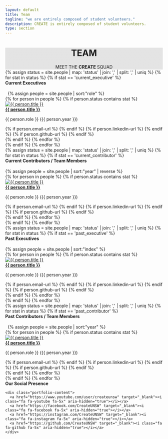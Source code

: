 ```yaml
---
layout: default
title: Team
tagline: "we are entirely composed of student volunteers."
description: CREATE is entirely composed of student volunteers.
type: section
---
```


<style type="text/css">
.team-cover {
  background-image: linear-gradient( rgba(0, 0, 0, 0.1), rgba(0, 0, 0, 0.1) ), url(https://scontent-syd2-1.xx.fbcdn.net/v/t1.0-9/14568197_657783307730461_165885174753342049_n.jpg?oh=2883a74caaea7d244e993f4e02abea9f&oe=593C5AB3);
}
</style>

<div class="jumbotron general-cover team-cover" >
  <div class="wrapper">
    <center>
      <h1><b>TEAM</b></h1>
      <span>MEET THE <b>CREATE</b> SQUAD</span>
    </center>
  </div>
</div>


<!---- CURRENT EXECUTIVES ---->
<div class="wrapper">
{% assign status =  site.people | map: 'status' | join: ','  | split: ',' | uniq %}
{% for stat in status %}
  {% if stat == 'current_executive' %}
  <div class="postBody">
    <div class="manual-post">
      <div class="manual manual-title" id="{{ stat }}">
        <i class="fa fa-user fa-lg" aria-hidden="true"></i>
        <strong>Current Executives</strong>
      </div>
    </div><br>
    {% assign people = site.people | sort:"role" %}
    <div class="product-pod">
    {% for person in people %}
      {% if person.status contains stat %}
      <a href="{{ site.baseurl }}{{ person.url }}">
      <div class="card" >
        <img src="{{ person.face-url }}" alt="{{ person.title }}">
        <div class="profile-container">
        <b><a href="{{ site.baseurl }}{{ person.url }}">{{ person.title }}</a></b>
        <p>{{ person.role }} ({{ person.year }})</p>
        {% if person.email-url  %}
          <a href="mailto:{{ person.email-url }}" target="_blank" class="btn btn-secondary"><i class="fa fa-envelope-o"></i></a>
        {% endif %}
        {% if person.linkedin-url  %}
          <a href="{{ person.linkedin-url }}" target="_blank" class="btn btn-secondary"><i class="fa fa-linkedin"></i></a>
        {% endif %}
        {% if person.github-url  %}
          <a href="{{ person.github-url }}" target="_blank" class="btn btn-secondary"><i class="fa fa-github"></i></a>
        {% endif %}
        </div>
      </div>
      </a>
      {% endif %}
    {% endfor %}
    </div>
  </div>
  {% endif %}
{% endfor %}
</div>

<!---- CURRENT CONTRIBUTORS ---->
<div class="wrapper">
{% assign status =  site.people | map: 'status' | join: ','  | split: ',' | uniq %}
{% for stat in status %}
  {% if stat == 'current_contributor' %}
  <div class="postBody">
    <div class="manual-post">
      <div class="manual manual-title" id="{{ stat }}">
        <i class="fa fa-user fa-lg" aria-hidden="true"></i>
        <strong>Current Contributors / Team Members</strong>
      </div>
    </div><br>
    {% assign people = site.people | sort:"year" | reverse %}
    <div class="product-pod">
    {% for person in people %}
      {% if person.status contains stat %}
      <a href="{{ site.baseurl }}{{ person.url }}">
      <div class="card" >
        <img src="{{ person.face-url }}" alt="{{ person.title }}">
        <div class="profile-container">
        <b><a href="{{ site.baseurl }}{{ person.url }}">{{ person.title }}</a></b>
        <p>{{ person.role }} ({{ person.year }})</p>
        {% if person.email-url  %}
          <a href="mailto:{{ person.email-url }}" target="_blank" class="btn btn-secondary"><i class="fa fa-envelope-o"></i></a>
        {% endif %}
        {% if person.linkedin-url  %}
          <a href="{{ person.linkedin-url }}" target="_blank" class="btn btn-secondary"><i class="fa fa-linkedin"></i></a>
        {% endif %}
        {% if person.github-url  %}
          <a href="{{ person.github-url }}" target="_blank" class="btn btn-secondary"><i class="fa fa-github"></i></a>
        {% endif %}
        </div>
      </div>
      </a>
      {% endif %}
    {% endfor %}
    </div>
  </div>
  {% endif %}
{% endfor %}
</div>



<!---- PAST EXECUTIVES ---->
<div class="wrapper">
{% assign status =  site.people | map: 'status' | join: ','  | split: ',' | uniq %}
{% for stat in status %}
  {% if stat == 'past_executive' %}
  <div class="postBody">
    <div class="manual-post">
      <div class="manual manual-title" id="{{ stat }}">
        <i class="fa fa-user fa-lg" aria-hidden="true"></i>
        <strong>Past Executives</strong>
      </div>
    </div><br>
    {% assign people = site.people | sort:"index" %}
    <div class="product-pod">
    {% for person in people %}
      {% if person.status contains stat %}
      <a href="{{ site.baseurl }}{{ person.url }}">
      <div class="card" >
        <img src="{{ person.face-url }}" alt="{{ person.title }}">
        <div class="profile-container">
        <b><a href="{{ site.baseurl }}{{ person.url }}">{{ person.title }}</a></b>
        <p>{{ person.role }} ({{ person.year }})</p>
        {% if person.email-url  %}
          <a href="mailto:{{ person.email-url }}" target="_blank" class="btn btn-secondary"><i class="fa fa-envelope-o"></i></a>
        {% endif %}
        {% if person.linkedin-url  %}
          <a href="{{ person.linkedin-url }}" target="_blank" class="btn btn-secondary"><i class="fa fa-linkedin"></i></a>
        {% endif %}
        {% if person.github-url  %}
          <a href="{{ person.github-url }}" target="_blank" class="btn btn-secondary"><i class="fa fa-github"></i></a>
        {% endif %}
        </div>
      </div>
      </a>
      {% endif %}
    {% endfor %}
    </div>
  </div>
  {% endif %}
{% endfor %}
</div>


<!---- PAST CONTRIBUTORS ---->
<div class="wrapper">
{% assign status =  site.people | map: 'status' | join: ','  | split: ',' | uniq %}
{% for stat in status %}
  {% if stat == 'past_contributor' %}
  <div class="postBody">
    <div class="manual-post">
      <div class="manual manual-title" id="{{ stat }}">
        <i class="fa fa-user fa-lg" aria-hidden="true"></i>
        <strong>Past Contributors / Team Members</strong>
      </div>
    </div><br>
    {% assign people = site.people | sort:"year" %}
    <div class="product-pod">
    {% for person in people %}
      {% if person.status contains stat %}
      <a href="{{ site.baseurl }}{{ person.url }}">
      <div class="card" >
        <img src="{{ person.face-url }}" alt="{{ person.title }}">
        <div class="profile-container">
        <b><a href="{{ site.baseurl }}{{ person.url }}">{{ person.title }}</a></b>
        <p>{{ person.role }} ({{ person.year }})</p>
        {% if person.email-url  %}
          <a href="mailto:{{ person.email-url }}" target="_blank" class="btn btn-secondary"><i class="fa fa-envelope-o"></i></a>
        {% endif %}
        {% if person.linkedin-url  %}
          <a href="{{ person.linkedin-url }}" target="_blank" class="btn btn-secondary"><i class="fa fa-linkedin"></i></a>
        {% endif %}
        {% if person.github-url  %}
          <a href="{{ person.github-url }}" target="_blank" class="btn btn-secondary"><i class="fa fa-github"></i></a>
        {% endif %}
        </div>
      </div>
      </a>
      {% endif %}
    {% endfor %}
    </div>
  </div>
  {% endif %}
{% endfor %}
</div>


<div class="wrapper">
  <div class="manual-post">
    <div class="manual manual-title">
      <i class="fa fa-share-square-o fa-lg" aria-hidden="true"></i>
      <strong>Our Social Presence</strong>
    </div>

    <div class="portfolio-content">
      <a href="https://www.youtube.com/user/createunsw" target="_blank"><i class="fa fa-youtube fa-5x" aria-hidden="true"></i></a>
      <a href="https://facebook.com/CreateUNSW" target="_blank"><i class="fa fa-facebook fa-5x" aria-hidden="true"></i></a>
      <a href="https://instagram.com/CreateUNSW" target="_blank"><i class="fa fa-instagram fa-5x" aria-hidden="true"></i></a>
      <a href="https://github.com/CreateUNSW" target="_blank"><i class="fa fa-github fa-5x" aria-hidden="true"></i></a>
    </div>
  </div>
</div>
